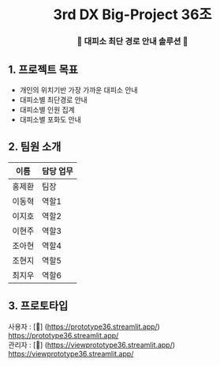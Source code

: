<div align="center">
  
# 3rd DX Big-Project 36조
### 🚨 대피소 최단 경로 안내 솔루션 🚨 

</div>


## 1. 프로젝트 목표
- 개인의 위치기반 가장 가까운 대피소 안내
- 대피소별 최단경로 안내
- 대피소별 인원 집계
- 대피소별 포화도 안내

## 2. 팀원 소개

| 이름   | 담당 업무             |
| ------ | -------------------- |
| 홍제환 | 팀장                  |
| 이동혁 | 역할1                 |
| 이지호 | 역할2                 |
| 이현주 | 역할3                 |
| 조아현 | 역할4                 |
| 조현지 | 역할5                 |
| 최지우 | 역할6                 |


## 3. 프로토타입
사용자 : [🔗] (https://prototype36.streamlit.app/) https://prototype36.streamlit.app/
<br/>
관리자 : [🔗] (https://viewprototype36.streamlit.app/) https://viewprototype36.streamlit.app/ 
